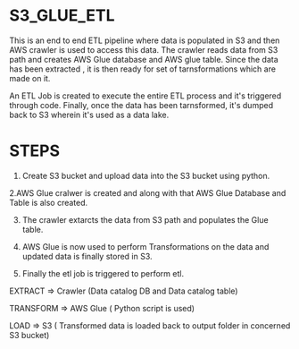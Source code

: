 # S3_GLUE_ETL

This is an end to end ETL pipeline where data is populated in S3 and then AWS crawler is used to access this data. The crawler reads data from S3 path and creates AWS Glue database and AWS glue table. Since the data has been extracted , it is then ready for set of tarnsformations which are made on it.

An ETL Job is created to execute the entire ETL process and it's triggered through code. Finally, once the data has been tarnsformed, it's dumped back to S3 wherein it's used as a data lake.

# STEPS

1. Create S3 bucket and upload data into the S3 bucket using python.

2.AWS Glue cralwer is created and along with that AWS Glue Database and Table is also created.
   
3. The crawler extarcts the data from S3 path and populates the Glue table.
   
4. AWS Glue is now used to perform Transformations on the data and updated data is finally stored in S3.
   
5. Finally the etl job is triggered to perform etl.


EXTRACT => Crawler (Data catalog DB and Data catalog table)

TRANSFORM => AWS Glue ( Python script is used)

LOAD => S3 ( Transformed data is loaded back to output folder in concerned S3 bucket)
